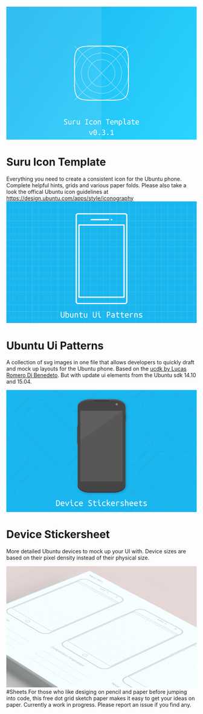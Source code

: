 ![suru Icon template logo](images/icontemp2.png)
# Suru Icon Template
Everything you need to create a consistent icon for the Ubuntu phone. Complete helpful hints, grids and various paper folds. Please also take a look the offical Ubuntu icon guidelines at https://design.ubuntu.com/apps/style/iconography
![toolkit Logo](images/toolkiticon2.png)

# Ubuntu Ui Patterns
A collection of svg images in one file that allows developers to quickly draft and mock up layouts for the Ubuntu phone. Based on the [ucdk by Lucas Romero Di Benedeto](https://github.com/lucasromerodb/ucdk). But with update ui elements from the Ubuntu sdk 14.10 and 15.04. 

![Device Stickersheet Logo](images/deviceicon.png)
# Device Stickersheet
More detailed Ubuntu devices to mock up your UI with. Device sizes are based on their pixel density instead of their physical size.

![Sheets(Preview)](images/sheets.png)
#Sheets
For those who like desiging on pencil and paper before jumping into code, this free dot grid sketch paper makes it easy to get your ideas on paper. Currently a work in progress. Please report an issue if you find any.

